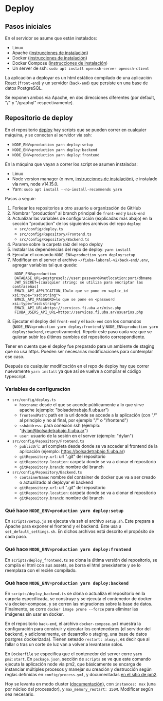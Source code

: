 # Deploy

## Pasos iniciales

En el servidor se asume que están instalados:
* Linux
* Apache ([instrucciones de instalación](https://ubuntu.com/tutorials/install-and-configure-apache#2-installing-apache))
* Docker ([instrucciones de instalación](https://docs.docker.com/engine/install/ubuntu/#install-using-the-repository))
* Docker Compose ([instrucciones de instalación](https://docs.docker.com/compose/install/#install-compose))
* Un server de ssh: `sudo apt install openssh-server openssh-client`

La aplicación a deployar es un html estático compilado de una aplicación React (`front-end`) y un servidor (`back-end`) que persiste en una base de datos PostgreSQL.

Se exponen ambos via Apache, en dos direcciones diferentes (por default, "/" y "/graphql" respectivamente).

## Repositorio de deploy

En el repositorio [deploy](https://github.com/fiuba-laboral-v2/deploy) hay scripts que se pueden correr en cualquier máquina, y se conectan al servidor via ssh:
* `NODE_ENV=production yarn deploy:setup`
* `NODE_ENV=production yarn deploy:backend`
* `NODE_ENV=production yarn deploy:frontend`

En la máquina que vayan a correr los script se asumen instalados:
* Linux
* Node version manager (o nvm, [instrucciones de instalación](https://github.com/nvm-sh/nvm#install--update-script)), e instalado vía nvm, node v14.15.0.
* Yarn: `sudo apt install --no-install-recommends yarn`

Pasos a seguir:

1. Forkear los repositorios a otro usuario u organización de GitHub
2. Nombrar "production" al branch principal de `front-end` y `back-end`
3. Actualizar las variables de configuración (explicadas más abajo) en la sección "production" de los siguientes archivos del repo `deploy`:
   * `src/config/deploy.ts`
   * `src/config/Repository/Frontend.ts`
   * `src/config/Repository/Backend.ts`
4. Pararse sobre la carpeta raíz del repo deploy
5. Instalar las dependencias del repo de deploy: `yarn install`
6. Ejecutar el comando `NODE_ENV=production yarn deploy:setup`
7. Modificar en el server el archivo `~/fiuba-laboral-v2/back-end/.env`, agregar variables tal que quede:
   ```
    NODE_ENV=production
    DATABASE_URL=postgresql://user:password@netlocation:port/dbname
    JWT_SECRET=[cualquier string: se utiliza para encriptar las contraseñas]
    EMAIL_API_APPLICATION_ID=lo que se pone en <aplic_id xsi:type="xsd:string">
    EMAIL_API_PASSWORD=lo que se pone en <password xsi:type="xsd:string">
    EMAIL_API_URL=https://services.fi.uba.ar/misc.php
    FIUBA_USERS_API_URL=https://services.fi.uba.ar/usuarios.php
   ```
8. Ejecutar el deploy del `front-end` y el `back-end` con los 
comandos (`NODE_ENV=production yarn deploy:frontend` y 
`NODE_ENV=production yarn deploy:backend`, respectivamente). 
Repetir este paso cada vez que se quieran subir los últimos cambios del 
repositorio correspondiente.

Tener en cuenta que el deploy fue preparado para un ambiente de staging que no usa https. Pueden ser necesarias modificaciones para contemplar ese caso.

Después de cualquier modificación en el repo de deploy hay que correr nuevamente `yarn install` ya que así se vuelve a compilar el código typescript.

### Variables de configuración

* `src/config/deploy.ts`
   * `hostname`: desde el que se accede públicamente a lo que sirve apache (ejemplo: "bolsadetrabajo.fi.uba.ar")
   * `frontendPath`: path en la url donde se accede a la aplicación (con "/" al principio y no al final, por ejemplo "/" o "/frontend")
   * `sshAddress`: para conexión ssh (ejemplo: "dylan@bolsadetrabajo.fi.uba.ar")
   * `user`: usuario de la sesión en el server (ejemplo: "dylan")
* `src/config/Repository/Frontend.ts`
   * `publicUrl`: url completa desde donde se va acceder al frontend de la aplicación (ejemplo: https://bolsadetrabajo.fi.uba.ar)
   * `gitRepository.url`: url ".git" del repositorio
   * `gitRepository.location`: carpeta donde se va a clonar el repositorio
   * `gitRepository.branch`: nombre del branch
* `src/config/Repository/Backend.ts`
   * `containerName`: nombre del container de docker que va a ser creado o actualizado al deployar el backend
   * `gitRepository.url`: url ".git" del repositorio
   * `gitRepository.location`: carpeta donde se va a clonar el repositorio
   * `gitRepository.branch`: nombre del branch

### Qué hace `NODE_ENV=production yarn deploy:setup`

En `scripts/setup.js` se ejecuta via ssh el archivo `setup.sh`. Este prepara a Apache para exponer el frontend y el backend. Este usa a `set_default_settings.sh`. En dichos archivos está descrito el propósito de cada paso.

### Qué hace `NODE_ENV=production yarn deploy:frontend`

En `scripts/deploy_frontend.ts` se clona la última versión del repositorio, se compila el html con sus assets, se borra el html preexistente y se lo reemplaza con el recién compilado.

### Qué hace `NODE_ENV=production yarn deploy:backend`

En `scripts/deploy_backend.ts` se clona o actualiza el repositorio en la carpeta especificada, se construye y se ejecuta el contenedor de docker via docker-compose, y se corren las migraciones sobre la base de datos. Finalmente, se corre `docker image prune --force` para eliminar las imágenes sin usar en docker.

En el repositorio `back-end`, el archivo `docker-compose.yml` muestra la configuración para construir y ejecutar los contenedores (el servidor del backend, y adicionalmente, en desarrollo o staging, una base de datos postgres dockerizada). Tienen seteado `restart: always`, es decir que al fallar o tras un corte de luz van a volver a levantarse solos.

En `Dockerfile` se especifica que el contenedor del server corre `yarn pm2:start`. En `package.json`, sección de `scripts` se ve que este comando ejecuta la aplicación node via pm2, que básicamente se encarga de instanciar múltiples procesos y manejar su creación y destrucción según reglas definidas en `config/process.yml`, y documentadas [en el sitio de pm2](https://pm2.keymetrics.io/docs/usage/application-declaration/#advanced-features).

Hoy se levanta en modo cluster ([documentación](https://pm2.keymetrics.io/docs/usage/cluster-mode/)), con `instances: max` (una por núcleo del procesador), y `max_memory_restart: 250M`. Modificar según sea necesario.
